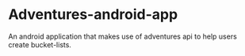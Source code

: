 # Adventures-android-app
An android application that makes use of adventures api to help users create bucket-lists.

